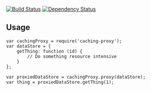 [![Build Status](https://travis-ci.org/thody/caching-proxy.svg?branch=master)](https://travis-ci.org/thody/caching-proxy)
[![Dependency Status](https://gemnasium.com/thody/caching-proxy.svg)](https://gemnasium.com/thody/caching-proxy)

## Usage 

```
var cachingProxy = require('caching-proxy');
var dataStore = {
    getThing: function (id) {
        // Do something resource intensive
    }
};

var proxiedDataStore = cachingProxy.proxy(dataStore);
var thing = proxiedDataStore.getThing(1);
```

